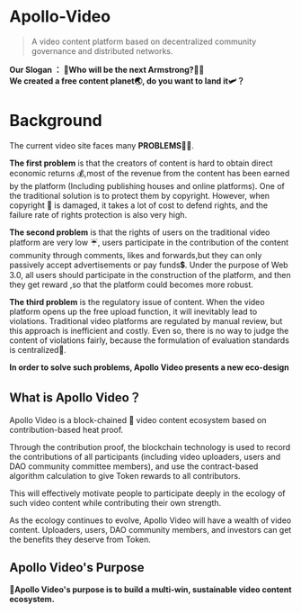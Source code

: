 # Apollo-Video
> A video content platform based on decentralized community governance and distributed networks.   
  
**Our Slogan ： 🚀Who will be the next Armstrong?👨‍🚀**   
**We created a free content planet🌏, do you want to land it🛩？**

# Background
The current video site faces many **PROBLEMS**🙅‍♂️.
  
**The first problem** is that the creators of content is hard to obtain direct economic returns 💰,most of the revenue from the content has been earned by the platform (Including publishing houses and online platforms). One of the traditional solution is to protect them by copyright. However, when copyright 📝 is damaged, it takes a lot of cost to defend rights, and the failure rate of rights protection is also very high.  
  
**The second problem** is that the rights of users on the traditional video platform are very low ☔️, users participate in the contribution of the content community through comments, likes and forwards,but they can only passively accept advertisements or pay funds💲.  Under the purpose of Web 3.0, all users should participate in the construction of the platform, and then they get reward ,so that the platform could becomes more robust.  
  
**The third problem** is the regulatory issue of content. When the video platform opens up the free upload function, it will inevitably lead to violations. Traditional video platforms are regulated by manual review, but this approach is inefficient and costly. Even so, there is no way to judge the content of violations fairly, because the formulation of evaluation standards is centralized🐻.

**In order to solve such problems, Apollo Video presents a new eco-design**  

## What is Apollo Video？

Apollo Video is a block-chained 🔗 video content ecosystem based on contribution-based heat proof.  
  
Through the contribution proof, the blockchain technology is used to record the contributions of all participants (including video uploaders, users and DAO community committee members), and use the contract-based algorithm calculation to give Token rewards to all contributors.  
  
This will effectively motivate people to participate deeply in the ecology of such video content while contributing their own strength.
  
As the ecology continues to evolve, Apollo Video will have a wealth of video content. Uploaders, users, DAO community members, and investors can get the benefits they deserve from Token.

## Apollo Video's Purpose  
**🎊Apollo Video's purpose is to build a multi-win, sustainable video content ecosystem.**